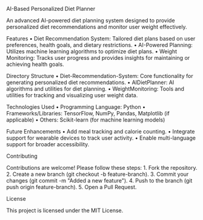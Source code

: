 AI-Based Personalized Diet Planner

An advanced AI-powered diet planning system designed to provide personalized diet recommendations and monitor user weight effectively.

Features
	•	Diet Recommendation System: Tailored diet plans based on user preferences, health goals, and dietary restrictions.
	•	AI-Powered Planning: Utilizes machine learning algorithms to optimize diet plans.
	•	Weight Monitoring: Tracks user progress and provides insights for maintaining or achieving health goals.

Directory Structure
	•	Diet-Recommendation-System: Core functionality for generating personalized diet recommendations.
	•	AIDietPlanner: AI algorithms and utilities for diet planning.
	•	WeightMonitoring: Tools and utilities for tracking and visualizing user weight data.

Technologies Used
	•	Programming Language: Python
	•	Frameworks/Libraries: TensorFlow, NumPy, Pandas, Matplotlib (if applicable)
	•	Others: Scikit-learn (for machine learning models)

Future Enhancements
	•	Add meal tracking and calorie counting.
	•	Integrate support for wearable devices to track user activity.
	•	Enable multi-language support for broader accessibility.

Contributing

Contributions are welcome! Please follow these steps:
	1.	Fork the repository.
	2.	Create a new branch (git checkout -b feature-branch).
	3.	Commit your changes (git commit -m "Added a new feature").
	4.	Push to the branch (git push origin feature-branch).
	5.	Open a Pull Request.

License

This project is licensed under the MIT License.
    
